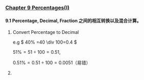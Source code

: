 ### [Chapter 9 Percentages(I)]()

#### 9.1 Percentage, Decimal, Fraction 之间的相互转换以及混合计算。

1. Convert Percentage to Decimal

   e.g $ 40\% =40 \div 100=0.4 $

   $51\%=51 \div 100 =0.51,$

   $0.51\%=0.51 \div 100 =0.0051$（易错）

2.